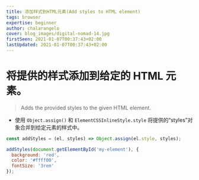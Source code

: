 ```yaml
---
title: 添加样式到HTML元素(Add styles to HTML element)
tags: browser
expertise: beginner
author: chalarangelo
cover: blog_images/digital-nomad-14.jpg
firstSeen: 2021-01-07T00:37:43+02:00
lastUpdated: 2021-01-07T00:37:43+02:00
---
```


# 将提供的样式添加到给定的 HTML 元素。
> Adds the provided styles to the given HTML element.

- 使用 `Object.assign()` 和 `ElementCSSInlineStyle.style` 将提供的“styles”对象合并到给定元素的样式中。

```js
const addStyles = (el, styles) => Object.assign(el.style, styles);
```

```js
addStyles(document.getElementById('my-element'), {
  background: 'red',
  color: '#ffff00',
  fontSize: '3rem'
});
```
